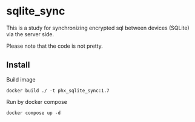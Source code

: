 # sqlite_sync

This is a study for synchronizing encrypted sql between devices (SQLite) via the server side.

Please note that the code is not pretty.

## Install

Build image

`docker build ./ -t phx_sqlite_sync:1.7`

Run by docker compose

`docker compose up -d`

